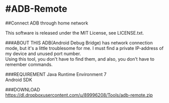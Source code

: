 #ADB-Remote
==========

##Connect ADB through home network

This software is released under the MIT License, see LICENSE.txt.

###ABOUT THIS
ADB(Android Debug Bridge) has network connection mode, but it's a little troublesome for me. I must find a private IP-address of my device and unused port number.  
Using this tool, you don't have to find them, and also, you don't have to remember commands.

###REQUIREMENT
Java Runtime Environment 7  
Android SDK

###DOWNLOAD
https://dl.dropboxusercontent.com/u/89996208/Tools/adb-remote.zip
